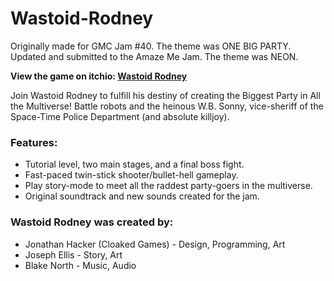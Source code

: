 # Wastoid-Rodney
Originally made for GMC Jam #40. The theme was ONE BIG PARTY.<br>
Updated and submitted to the Amaze Me Jam. The theme was NEON.

**View the game on itchio: [Wastoid Rodney](https://cloakedgames.itch.io/wastoid-rodney)**

Join Wastoid Rodney to fulfill his destiny of creating the Biggest Party in All the Multiverse! Battle robots and the heinous W.B. Sonny, vice-sheriff of the Space-Time Police Department (and absolute killjoy).

### Features:
<ul>
<li>Tutorial level, two main stages, and a final boss fight.</li>
<li>Fast-paced twin-stick shooter/bullet-hell gameplay.</li>
<li>Play story-mode to meet all the raddest party-goers in the multiverse.</li>
<li>Original soundtrack and new sounds created for the jam.</li>
</ul>

### Wastoid Rodney was created by:
<ul>
<li>Jonathan Hacker (Cloaked Games) - Design, Programming, Art</li>
<li>Joseph Ellis - Story, Art</li>
<li>Blake North - Music, Audio</li>
</ul>
